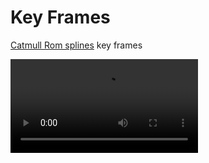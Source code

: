 # Key Frames

[Catmull Rom splines](https://en.wikipedia.org/wiki/Cubic_Hermite_spline#Catmull.E2.80.93Rom_spline) key frames

<video data-autoplay src="vid/just_cause.webm"></video>